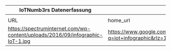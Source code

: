 |IoTNumb3rs Datenerfassung|||||||||||
| ---- | ---- | ---- | ---- | ---- | ---- | ---- | ---- | ---- | ---- | ---- |
||||||||||||
|URL|home_url|filename|device_class|device_count|market_class|market_volume|prognosis_year|publication_year|authorship_class|Dropbox folder|
|https://spectruminternet.com/wp-content/uploads/2016/09/infographic-IoT-1.jpg|https://www.google.com/search?q=iot+infographic&rlz=1C1CHBD_deDE774DE774&source=lnms&tbm=isch&sa=X&ved=0ahUKEwiZ7umt0OrfAhUNjqQKHR6XBwMQ_AUIDigB&biw=1280&bih=610&dpr=1.5#imgrc=4M26sIafly5KzM:|file7_infographic-IoT-1.jpg|generic IoT|20800000000|||2020|2014|company|MariaMarg/20190113-1500|
